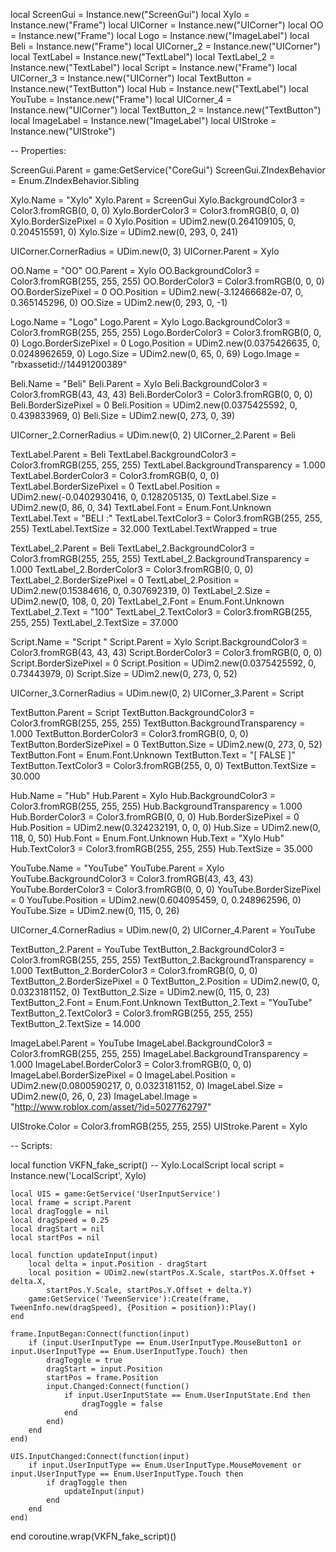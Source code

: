 local ScreenGui = Instance.new("ScreenGui")
local Xylo = Instance.new("Frame")
local UICorner = Instance.new("UICorner")
local OO = Instance.new("Frame")
local Logo = Instance.new("ImageLabel")
local Beli = Instance.new("Frame")
local UICorner_2 = Instance.new("UICorner")
local TextLabel = Instance.new("TextLabel")
local TextLabel_2 = Instance.new("TextLabel")
local Script = Instance.new("Frame")
local UICorner_3 = Instance.new("UICorner")
local TextButton = Instance.new("TextButton")
local Hub = Instance.new("TextLabel")
local YouTube = Instance.new("Frame")
local UICorner_4 = Instance.new("UICorner")
local TextButton_2 = Instance.new("TextButton")
local ImageLabel = Instance.new("ImageLabel")
local UIStroke = Instance.new("UIStroke")

-- Properties:

ScreenGui.Parent = game:GetService("CoreGui")
ScreenGui.ZIndexBehavior = Enum.ZIndexBehavior.Sibling

Xylo.Name = "Xylo"
Xylo.Parent = ScreenGui
Xylo.BackgroundColor3 = Color3.fromRGB(0, 0, 0)
Xylo.BorderColor3 = Color3.fromRGB(0, 0, 0)
Xylo.BorderSizePixel = 0
Xylo.Position = UDim2.new(0.264109105, 0, 0.204515591, 0)
Xylo.Size = UDim2.new(0, 293, 0, 241)

UICorner.CornerRadius = UDim.new(0, 3)
UICorner.Parent = Xylo

OO.Name = "OO"
OO.Parent = Xylo
OO.BackgroundColor3 = Color3.fromRGB(255, 255, 255)
OO.BorderColor3 = Color3.fromRGB(0, 0, 0)
OO.BorderSizePixel = 0
OO.Position = UDim2.new(-3.12466682e-07, 0, 0.365145296, 0)
OO.Size = UDim2.new(0, 293, 0, -1)

Logo.Name = "Logo"
Logo.Parent = Xylo
Logo.BackgroundColor3 = Color3.fromRGB(255, 255, 255)
Logo.BorderColor3 = Color3.fromRGB(0, 0, 0)
Logo.BorderSizePixel = 0
Logo.Position = UDim2.new(0.0375426635, 0, 0.0248962659, 0)
Logo.Size = UDim2.new(0, 65, 0, 69)
Logo.Image = "rbxassetid://14491200389"

Beli.Name = "Beli"
Beli.Parent = Xylo
Beli.BackgroundColor3 = Color3.fromRGB(43, 43, 43)
Beli.BorderColor3 = Color3.fromRGB(0, 0, 0)
Beli.BorderSizePixel = 0
Beli.Position = UDim2.new(0.0375425592, 0, 0.439833969, 0)
Beli.Size = UDim2.new(0, 273, 0, 39)

UICorner_2.CornerRadius = UDim.new(0, 2)
UICorner_2.Parent = Beli

TextLabel.Parent = Beli
TextLabel.BackgroundColor3 = Color3.fromRGB(255, 255, 255)
TextLabel.BackgroundTransparency = 1.000
TextLabel.BorderColor3 = Color3.fromRGB(0, 0, 0)
TextLabel.BorderSizePixel = 0
TextLabel.Position = UDim2.new(-0.0402930416, 0, 0.128205135, 0)
TextLabel.Size = UDim2.new(0, 86, 0, 34)
TextLabel.Font = Enum.Font.Unknown
TextLabel.Text = "BELI :"
TextLabel.TextColor3 = Color3.fromRGB(255, 255, 255)
TextLabel.TextSize = 32.000
TextLabel.TextWrapped = true

TextLabel_2.Parent = Beli
TextLabel_2.BackgroundColor3 = Color3.fromRGB(255, 255, 255)
TextLabel_2.BackgroundTransparency = 1.000
TextLabel_2.BorderColor3 = Color3.fromRGB(0, 0, 0)
TextLabel_2.BorderSizePixel = 0
TextLabel_2.Position = UDim2.new(0.15384616, 0, 0.307692319, 0)
TextLabel_2.Size = UDim2.new(0, 108, 0, 20)
TextLabel_2.Font = Enum.Font.Unknown
TextLabel_2.Text = "100"
TextLabel_2.TextColor3 = Color3.fromRGB(255, 255, 255)
TextLabel_2.TextSize = 37.000

Script.Name = "Script "
Script.Parent = Xylo
Script.BackgroundColor3 = Color3.fromRGB(43, 43, 43)
Script.BorderColor3 = Color3.fromRGB(0, 0, 0)
Script.BorderSizePixel = 0
Script.Position = UDim2.new(0.0375425592, 0, 0.73443979, 0)
Script.Size = UDim2.new(0, 273, 0, 52)

UICorner_3.CornerRadius = UDim.new(0, 2)
UICorner_3.Parent = Script

TextButton.Parent = Script
TextButton.BackgroundColor3 = Color3.fromRGB(255, 255, 255)
TextButton.BackgroundTransparency = 1.000
TextButton.BorderColor3 = Color3.fromRGB(0, 0, 0)
TextButton.BorderSizePixel = 0
TextButton.Size = UDim2.new(0, 273, 0, 52)
TextButton.Font = Enum.Font.Unknown
TextButton.Text = "[ FALSE ]"
TextButton.TextColor3 = Color3.fromRGB(255, 0, 0)
TextButton.TextSize = 30.000

Hub.Name = "Hub"
Hub.Parent = Xylo
Hub.BackgroundColor3 = Color3.fromRGB(255, 255, 255)
Hub.BackgroundTransparency = 1.000
Hub.BorderColor3 = Color3.fromRGB(0, 0, 0)
Hub.BorderSizePixel = 0
Hub.Position = UDim2.new(0.324232191, 0, 0, 0)
Hub.Size = UDim2.new(0, 118, 0, 50)
Hub.Font = Enum.Font.Unknown
Hub.Text = "Xylo Hub"
Hub.TextColor3 = Color3.fromRGB(255, 255, 255)
Hub.TextSize = 35.000

YouTube.Name = "YouTube"
YouTube.Parent = Xylo
YouTube.BackgroundColor3 = Color3.fromRGB(43, 43, 43)
YouTube.BorderColor3 = Color3.fromRGB(0, 0, 0)
YouTube.BorderSizePixel = 0
YouTube.Position = UDim2.new(0.604095459, 0, 0.248962596, 0)
YouTube.Size = UDim2.new(0, 115, 0, 26)

UICorner_4.CornerRadius = UDim.new(0, 2)
UICorner_4.Parent = YouTube

TextButton_2.Parent = YouTube
TextButton_2.BackgroundColor3 = Color3.fromRGB(255, 255, 255)
TextButton_2.BackgroundTransparency = 1.000
TextButton_2.BorderColor3 = Color3.fromRGB(0, 0, 0)
TextButton_2.BorderSizePixel = 0
TextButton_2.Position = UDim2.new(0, 0, 0.0323181152, 0)
TextButton_2.Size = UDim2.new(0, 115, 0, 23)
TextButton_2.Font = Enum.Font.Unknown
TextButton_2.Text = "YouTube"
TextButton_2.TextColor3 = Color3.fromRGB(255, 255, 255)
TextButton_2.TextSize = 14.000

ImageLabel.Parent = YouTube
ImageLabel.BackgroundColor3 = Color3.fromRGB(255, 255, 255)
ImageLabel.BackgroundTransparency = 1.000
ImageLabel.BorderColor3 = Color3.fromRGB(0, 0, 0)
ImageLabel.BorderSizePixel = 0
ImageLabel.Position = UDim2.new(0.0800590217, 0, 0.0323181152, 0)
ImageLabel.Size = UDim2.new(0, 26, 0, 23)
ImageLabel.Image = "http://www.roblox.com/asset/?id=5027762797"

UIStroke.Color = Color3.fromRGB(255, 255, 255)
UIStroke.Parent = Xylo

-- Scripts:

local function VKFN_fake_script() -- Xylo.LocalScript 
	local script = Instance.new('LocalScript', Xylo)

	local UIS = game:GetService('UserInputService')
	local frame = script.Parent
	local dragToggle = nil
	local dragSpeed = 0.25
	local dragStart = nil
	local startPos = nil
	
	local function updateInput(input)
		local delta = input.Position - dragStart
		local position = UDim2.new(startPos.X.Scale, startPos.X.Offset + delta.X,
			startPos.Y.Scale, startPos.Y.Offset + delta.Y)
		game:GetService('TweenService'):Create(frame, TweenInfo.new(dragSpeed), {Position = position}):Play()
	end
	
	frame.InputBegan:Connect(function(input)
		if (input.UserInputType == Enum.UserInputType.MouseButton1 or input.UserInputType == Enum.UserInputType.Touch) then 
			dragToggle = true
			dragStart = input.Position
			startPos = frame.Position
			input.Changed:Connect(function()
				if input.UserInputState == Enum.UserInputState.End then
					dragToggle = false
				end
			end)
		end
	end)
	
	UIS.InputChanged:Connect(function(input)
		if input.UserInputType == Enum.UserInputType.MouseMovement or input.UserInputType == Enum.UserInputType.Touch then
			if dragToggle then
				updateInput(input)
			end
		end
	end)
	
end
coroutine.wrap(VKFN_fake_script)()
